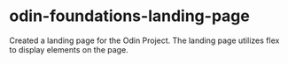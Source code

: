 # odin-foundations-landing-page

Created a landing page for the Odin Project. The landing page utilizes flex to display elements on the page.

